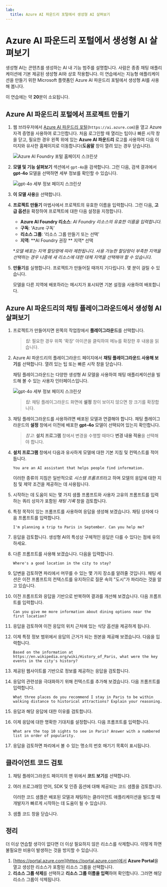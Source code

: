 ```yaml
---
lab:
  title: Azure AI 파운드리 포털에서 생성형 AI 살펴보기
---
```


# Azure AI 파운드리 포털에서 생성형 AI 살펴보기

생성형 AI는 콘텐츠를 생성하는 AI 내 기능 범주를 설명합니다. 사람은 종종 채팅 애플리케이션에 기본 제공된 생성형 AI와 상호 작용합니다. 이 연습에서는 지능형 애플리케이션을 만들기 위한 Microsoft 플랫폼인 Azure AI 파운드리 포털에서 생성형 AI를 사용해 봅니다. 

이 연습에는 약 **20**분이 소요됩니다.

## Azure AI 파운드리 포털에서 프로젝트 만들기

1. 웹 브라우저에서 [Azure AI 파운드리 포털](https://ai.azure.com)(`https://ai.azure.com`)을 열고 Azure 자격 증명을 사용하여 로그인합니다. 처음 로그인할 때 열리는 팁이나 빠른 시작 창을 닫고, 필요한 경우 왼쪽 위에 있는 **Azure AI 파운드리** 로고를 사용하여 다음 이미지와 유사한 홈페이지로 이동합니다(**도움말** 창이 열려 있는 경우 닫습니다).

    ![Azure AI Foundry 포털 홈페이지 스크린샷](./media/ai-foundry-portal.png)

1. **모델 및 기능 살펴보기** 섹션에서 `gpt-4o`을 검색합니다. 그런 다음, 검색 결과에서 **gpt-4o** 모델을 선택하면 세부 정보를 확인할 수 있습니다.

    ![gpt-4o 세부 정보 페이지 스크린샷](./media/gpt-4o-details.png)

1. **이 모델 사용**을 선택합니다.

1. **프로젝트 만들기** 마법사에서 프로젝트의 유효한 이름을 입력합니다. 그런 다음, **고급 옵션**을 확장하여 프로젝트에 대한 다음 설정을 지정합니다.
    - **Azure AI Foundry 리소스**: *AI Foundry 리소스의 유효한 이름을 입력합니다.*
    - **구독**: ‘Azure 구독’
    - **리소스 그룹**: ‘리소스 그룹 만들기 또는 선택’
    - **지역**: **AI Foundry 권장 ** 지역\* 선택
    
    \**모델 배포는 지역 할당량에 따라 제한됩니다. 사용 가능한 할당량이 부족한 지역을 선택하는 경우 나중에 새 리소스에 대한 대체 지역을 선택해야 할 수 있습니다.*

1. **만들기**를 실행합니다. 프로젝트가 만들어질 때까지 기다립니다. 몇 분이 걸릴 수 있습니다.

    모델을 다른 지역에 배포하라는 메시지가 표시되면 기본 설정을 사용하여 배포합니다.

## Azure AI 파운드리의 채팅 플레이그라운드에서 생성형 AI 살펴보기

1. 프로젝트가 만들어지면 왼쪽의 작업창에서 **플레이그라운드**를 선택합니다. 

    >*팁*: 필요한 경우 위쪽 '확장' 아이콘을 클릭하여 메뉴를 확장한 후 내용을 읽습니다.

1. Azure AI 파운드리의 플레이그라운드 페이지에서 **채팅 플레이그라운드 사용해 보기**를 선택합니다. 열려 있는 팁 또는 빠른 시작 창을 닫습니다.

    채팅 플레이그라운드는 다양한 생성형 AI 모델을 사용하여 채팅 애플리케이션을 빌드해 볼 수 있는 사용자 인터페이스입니다.

    ![gpt-4o 세부 정보 페이지 스크린샷](./media/chat-playground.png)

    >*팁*: 채팅 플레이그라운드 화면에 **설정** 창이 보이지 않으면 창 크기를 확장합니다.  

1. 채팅 플레이그라운드를 사용하려면 배포된 모델과 연결해야 합니다. 채팅 플레이그라운드의 **설정** 창에서 이전에 배포한 **gpt-4o** 모델이 선택되어 있는지 확인합니다. 

    >*참고*: **설치 프로그램** 창에서 변경을 수행할 때마다 **변경 내용 적용**을 선택해야 합니다.

1. **설치 프로그램** 창에서 다음과 유사하게 모델에 대한 기본 지침 및 컨텍스트를 적어둡니다.

    `You are an AI assistant that helps people find information.`

    이러한 종류의 지침은 일반적으로 *시스템 프롬프트*라고 하며 모델의 응답에 대한 지침 및 제약 조건을 제공하는 데 사용됩니다.

1. 시작하는 데 도움이 되는 몇 가지 샘플 프롬프트와 사용자 고유의 프롬프트를 입력하는 쿼리 상자가 포함된 *채팅 기록* 창을 검토합니다. 

1. 특정 목적이 있는 프롬프트를 사용하여 응답을 생성해 보겠습니다. 채팅 상자에 다음 프롬프트를 입력합니다.

    ```prompt
    I'm planning a trip to Paris in September. Can you help me?
    ```

1. 응답을 검토합니다. 생성형 AI의 특성상 구체적인 응답은 다를 수 있다는 점에 유의하세요.

1. 다른 프롬프트를 사용해 보겠습니다. 다음을 입력합니다.

    ```prompt
    Where's a good location in the city to stay?
    ```

1. 답변을 검토하면 파리에서 머무를 수 있는 몇 가지 장소를 알려줄 것입니다. 채팅 세션은 이전 프롬프트의 컨텍스트를 유지하므로 질문 속의 "도시"가 파리라는 것을 알고 있습니다.

1. 이전 프롬프트와 응답을 기반으로 반복하여 결과를 개선해 보겠습니다. 다음 프롬프트를 입력합니다.

    ```prompt
    Can you give me more information about dining options near the first location?
    ```

1. 응답을 검토하여 이전 응답의 위치 근처에 있는 식당 옵션을 제공하게 됩니다. 

1. 이제 특정 정보 범위에서 응답의 근거가 되는 원본을 제공해 보겠습니다. 다음을 입력합니다. 

    ```prompt
    Based on the information at https://en.wikipedia.org/wiki/History_of_Paris, what were the key events in the city's history?
    ```

1. 제공된 웹사이트를 기반으로 정보를 제공하는 응답을 검토합니다. 

1. 응답의 관련성을 극대화하기 위해 컨텍스트를 추가해 보겠습니다. 다음 프롬프트를 입력합니다. 

    ```prompt
    What three places do you recommend I stay in Paris to be within walking distance to historical attractions? Explain your reasoning.
    ```

1. 응답과 해당 응답에 대한 이유를 검토합니다.  

1. 이제 응답에 대한 명확한 기대치를 설정합니다. 다음 프롬프트를 입력합니다.

    ```prompt
    What are the top 10 sights to see in Paris? Answer with a numbered list in order of popularity.
    ```

1. 응답을 검토하면 파리에서 볼 수 있는 명소의 번호 매기기 목록이 표시됩니다.

## 클라이언트 코드 검토

1. 채팅 플레이그라운드 페이지의 맨 위에서 **코드 보기**를 선택합니다.
1. 여러 프로그래밍 언어, SDK 및 인증 옵션에 대해 제공되는 코드 샘플을 검토합니다.

    이러한 코드 샘플은 배포된 모델과 채팅하는 클라이언트 애플리케이션을 빌드할 때 개발자가 빠르게 시작하는 데 도움이 될 수 있습니다.

1. 샘플 코드 창을 닫습니다.

## 정리

더 이상 연습할 생각이 없다면 더 이상 필요하지 않은 리소스를 삭제합니다. 이렇게 하면 불필요한 비용이 발생하는 것을 방지할 수 있습니다.

1. [https://portal.azure.com](https://portal.azure.com)에서 **Azure Portal**을 열고 생성한 리소스가 포함된 리소스 그룹을 선택합니다.
1. **리소스 그룹 삭제**를 선택하고 **리소스 그룹 이름을 입력**하여 확인합니다. 그러면 해당 리소스 그룹이 삭제됩니다.
